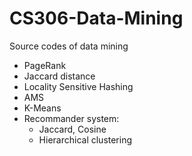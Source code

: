 # CS306-Data-Mining

Source codes of data mining

- PageRank
- Jaccard distance
- Locality Sensitive Hashing
- AMS
- K-Means
- Recommander system:
	+ Jaccard, Cosine
	+ Hierarchical clustering